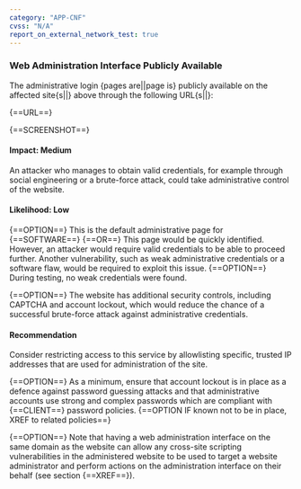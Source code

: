 ```yaml
---
category: "APP-CNF"
cvss: "N/A"
report_on_external_network_test: true
---
```

### Web Administration Interface Publicly Available
The administrative login {pages are||page is} publicly available on the affected site{s||} above through the following URL{s||}:

{==URL==}

{==SCREENSHOT==}
#### Impact: Medium
An attacker who manages to obtain valid credentials, for example through social engineering or a brute-force attack, could take administrative control of the website.
#### Likelihood: Low
{==OPTION==} This is the default administrative page for {==SOFTWARE==} {==OR==} This page would be quickly identified. However, an attacker would require valid credentials to be able to proceed further. Another vulnerability, such as weak administrative credentials or a software flaw, would be required to exploit this issue. {==OPTION==} During testing, no weak credentials were found.

{==OPTION==} The website has additional security controls, including CAPTCHA and account lockout, which would reduce the chance of a successful brute-force attack against administrative credentials.
#### Recommendation
Consider restricting access to this service by allowlisting specific, trusted IP addresses that are used for administration of the site.

{==OPTION==} As a minimum, ensure that account lockout is in place as a defence against password guessing attacks and that administrative accounts use strong and complex passwords which are compliant with {==CLIENT==} password policies. {==OPTION IF known not to be in place, XREF to related policies==}

{==OPTION==} Note that having a web administration interface on the same domain as the website can allow any cross-site scripting vulnerabilities in the administered website to be used to target a website administrator and perform actions on the administration interface on their behalf (see section {==XREF==}).

